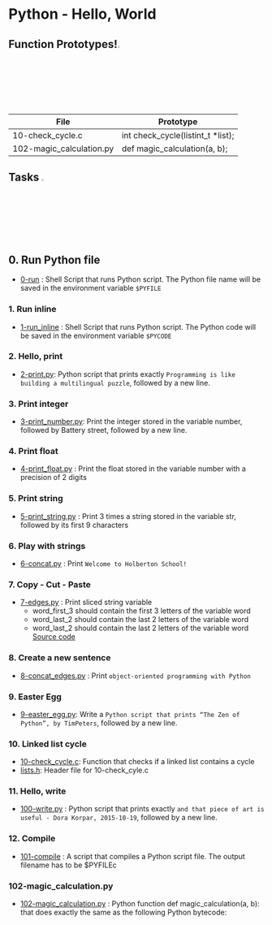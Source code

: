 # Python - Hello, World
## Function Prototypes!<img src="https://user-images.githubusercontent.com/107026397/209423040-0ba70fc0-8862-492e-944b-fa10de86e407.svg" width=3% height=3%/>
| File  | Prototype |
| ------------- | ------------- |
| 10-check_cycle.c  | int check_cycle(listint_t *list);  |
| 102-magic_calculation.py  | def magic_calculation(a, b);  |

## Tasks  <img src="https://user-images.githubusercontent.com/107026397/209345588-c8cc3382-31c2-417b-888a-666928ab0e1d.svg" width=3% height=3%/>
## 0. Run Python file <br>
   * [0-run](https://github.com/Bezawork-pr/alx-higher_level_programming/blob/master/0x00-python-hello_world/0-run) : Shell Script that runs Python script. The Python file name will be saved in the environment variable `$PYFILE`
### 1. Run inline <br>
  * [1-run_inline](https://github.com/Bezawork-pr/alx-higher_level_programming/blob/master/0x00-python-hello_world/1-run_inline) : Shell Script that runs Python script. The Python code will be saved in the environment variable `$PYCODE`
### 2. Hello, print <br>
  * [2-print.py](https://github.com/Bezawork-pr/alx-higher_level_programming/blob/master/0x00-python-hello_world/2-print.py): Python script that prints exactly `Programming is like building a multilingual puzzle`, followed by a new line.
### 3. Print integer <br>
  * [3-print_number.py](https://github.com/Bezawork-pr/alx-higher_level_programming/blob/master/0x00-python-hello_world/3-print_number.py): Print the integer stored in the variable number, followed by Battery street, followed by a new line.
### 4. Print float <br>
  * [4-print_float.py](https://github.com/Bezawork-pr/alx-higher_level_programming/blob/master/0x00-python-hello_world/4-print_float.py) : Print the float stored in the variable number with a precision of 2 digits
### 5. Print string <br>
  * [5-print_string.py](https://github.com/Bezawork-pr/alx-higher_level_programming/blob/master/0x00-python-hello_world/5-print_string.py) : Print 3 times a string stored in the variable str, followed by its first 9 characters
### 6. Play with strings <br>
  * [6-concat.py](https://github.com/Bezawork-pr/alx-higher_level_programming/blob/master/0x00-python-hello_world/6-concat.py) : Print `Welcome to Holberton School!`
### 7. Copy - Cut - Paste <br>
  * [7-edges.py](https://github.com/Bezawork-pr/alx-higher_level_programming/blob/master/0x00-python-hello_world/7-edges.py) : Print sliced string variable<br>
    * word_first_3 should contain the first 3 letters of the variable word<br>
    * word_last_2 should contain the last 2 letters of the variable word<br>
    * word_last_2 should contain the last 2 letters of the variable word<br>
   [Source code](https://github.com/holbertonschool/0x00.py/blob/master/7-edges.py)
### 8. Create a new sentence <br>
  * [8-concat_edges.py](https://github.com/Bezawork-pr/alx-higher_level_programming/blob/master/0x00-python-hello_world/8-concat_edges.py) : Print `object-oriented programming with Python`<br>
### 9. Easter Egg<br>
  * [9-easter_egg.py](https://github.com/Bezawork-pr/alx-higher_level_programming/blob/master/0x00-python-hello_world/9-easter_egg.py): Write a `Python script that prints “The Zen of Python”, by TimPeters`, followed by a new line.
### 10. Linked list cycle <br>
  * [10-check_cycle.c](https://github.com/Bezawork-pr/alx-higher_level_programming/blob/master/0x00-python-hello_world/10-linked_lists.c): Function that checks if a linked list contains a cycle 
  * [lists.h](https://github.com/Bezawork-pr/alx-higher_level_programming/blob/master/0x00-python-hello_world/lists.h): Header file for 10-check_cyle.c
### 11. Hello, write <br>
  * [100-write.py](https://github.com/Bezawork-pr/alx-higher_level_programming/blob/master/0x00-python-hello_world/100-write.py) :  Python script that prints exactly `and that piece of art is useful - Dora Korpar, 2015-10-19`, followed by a new line.
### 12. Compile <br>
  * [101-compile](https://github.com/Bezawork-pr/alx-higher_level_programming/blob/master/0x00-python-hello_world/101-compile) : A script that compiles a Python script file. The output filename has to be $PYFILEc
### 102-magic_calculation.py
  * [102-magic_calculation.py](https://github.com/Bezawork-pr/alx-higher_level_programming/blob/master/0x00-python-hello_world/102-magic_calculation.py) :  Python function def magic_calculation(a, b): that does exactly the same as the following Python bytecode:
  
